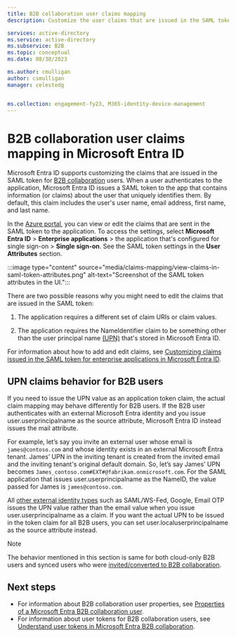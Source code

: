 ```yaml
---
title: B2B collaboration user claims mapping
description: Customize the user claims that are issued in the SAML token for Microsoft Entra B2B users.

services: active-directory
ms.service: active-directory
ms.subservice: B2B
ms.topic: conceptual
ms.date: 08/30/2023

ms.author: cmulligan
author: csmulligan
manager: celestedg


ms.collection: engagement-fy23, M365-identity-device-management
---
```


# B2B collaboration user claims mapping in Microsoft Entra ID

Microsoft Entra ID supports customizing the claims that are issued in the SAML token for [B2B collaboration](what-is-b2b.md) users. When a user authenticates to the application, Microsoft Entra ID issues a SAML token to the app that contains information (or claims) about the user that uniquely identifies them. By default, this claim includes the user's user name, email address, first name, and last name.

In the [Azure portal](https://portal.azure.com), you can view or edit the claims that are sent in the SAML token to the application. To access the settings, select **Microsoft Entra ID** > **Enterprise applications** > the application that's configured for single sign-on > **Single sign-on**. See the SAML token settings in the **User Attributes** section.

:::image type="content" source="media/claims-mapping/view-claims-in-saml-token-attributes.png" alt-text="Screenshot of the SAML token attributes in the UI.":::

There are two possible reasons why you might need to edit the claims that are issued in the SAML token:

1. The application requires a different set of claim URIs or claim values.

2. The application requires the NameIdentifier claim to be something other than the user principal name [(UPN)](../hybrid/connect/plan-connect-userprincipalname.md#what-is-userprincipalname) that's stored in Microsoft Entra ID.

For information about how to add and edit claims, see [Customizing claims issued in the SAML token for enterprise applications in Microsoft Entra ID](../develop/saml-claims-customization.md).

## UPN claims behavior for B2B users

If you need to issue the UPN value as an application token claim, the actual claim mapping may behave differently for B2B users. If the B2B user authenticates with an external Microsoft Entra identity and you issue user.userprincipalname as the source attribute, Microsoft Entra ID instead issues the mail attribute.  

For example, let’s say you invite an external user whose email is `james@contoso.com` and whose identity exists in an external Microsoft Entra tenant. James’ UPN in the inviting tenant is created from the invited email and the inviting tenant's original default domain. So, let’s say James’ UPN becomes `James_contoso.com#EXT#@fabrikam.onmicrosoft.com`. For the SAML application that issues user.userprincipalname as the NameID, the value passed for James is `james@contoso.com`.  

All [other external identity types](redemption-experience.md#invitation-redemption-flow) such as SAML/WS-Fed, Google, Email OTP issues the UPN value rather than the email value when you issue user.userprincipalname as a claim. If you want the actual UPN to be issued in the token claim for all B2B users, you can set user.localuserprincipalname as the source attribute instead. 

>[!NOTE]
>The behavior mentioned in this section is same for both cloud-only B2B users and synced users who were [invited/converted to B2B collaboration](invite-internal-users.md). 

## Next steps

- For information about B2B collaboration user properties, see [Properties of a Microsoft Entra B2B collaboration user](user-properties.md).
- For information about user tokens for B2B collaboration users, see [Understand user tokens in Microsoft Entra B2B collaboration](user-token.md).
